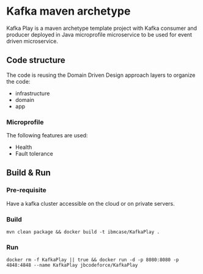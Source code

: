 # Kafka maven archetype 

Kafka Play is a maven archetype template project with Kafka consumer and producer
deployed in Java microprofile microservice to be used for event driven microservice.


## Code structure

The code is reusing the Domain Driven Design approach layers to organize the code:

* infrastructure
* domain
* app

### Microprofile

The following features are used:

* Health
* Fault tolerance


## Build & Run

### Pre-requisite

Have a kafka cluster accessible on the cloud or on private servers.

### Build

```
mvn clean package && docker build -t ibmcase/KafkaPlay .
```

### Run

```
docker rm -f KafkaPlay || true && docker run -d -p 8080:8080 -p 4848:4848 --name KafkaPlay jbcodeforce/KafkaPlay 
```
